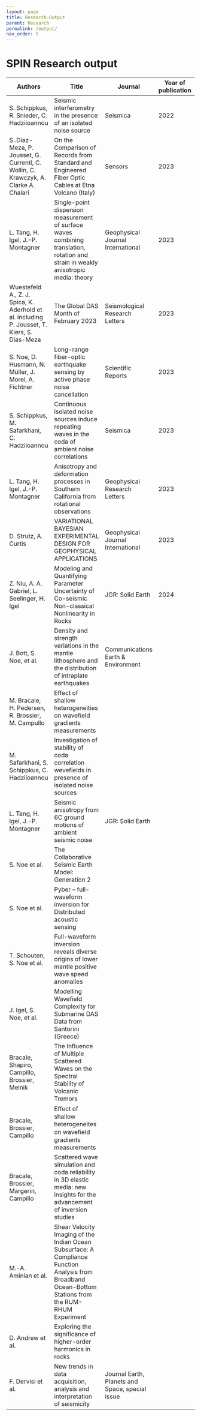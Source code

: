 ```yaml
---
layout: page
title: Research-Output 
parent: Research
permalink: /output/
nav_order: 5
---
```


# SPIN Research output
|**Authors**                                                                                |**Title**                                                                                                                                               |**Journal**                                        |**Year of publication**|**link**                                                                                                                                                                                                                                        |**Status**                     |
|-------------------------------------------------------------------------------------------|-------------------------------------------------------------------------------------------------------------------------------------------------------|-----------------------------------------------|-------------------|--------------------------------------------------------------------------------------------------------------------------------------------------------------------------------------------------------------------------------------------|---------------------------|
|S. Schippkus, R. Snieder, C. Hadziioannou                                                  |Seismic interferometry in the presence of an isolated noise source                                                                                     |Seismica                                       |2022               |[https://seismica.library.mcgill.ca/article/view/195/286](https://seismica.library.mcgill.ca/article/view/195/286)                                                                                                                          |published                  |
|S..Diaz-Meza, P. Jousset, G. Currenti, C. Wollin, C. Krawczyk, A. Clarke A. Chalari        |On the Comparison of Records from Standard and Engineered Fiber Optic Cables at Etna Volcano (Italy)                                                   |Sensors                                        |2023               |https://www.mdpi.com/1424-8220/23/7/3735                                                                                                                                                                                                    |published                  |
|L. Tang, H. Igel, J.-P. Montagner                                                          |Single-point dispersion measurement of surface waves combining translation, rotation and strain in weakly anisotropic media: theory                    |Geophysical Journal International              |2023               |[https://doi.org/10.1093/gji/ggad199](https://doi.org/10.1093/gji/ggad199)                                                                                                                                                                  |published                  |
|Wuestefeld A., Z. J. Spica, K. Aderhold et al. including P. Jousset, T. Kiers, S. Dias-Meza|The Global DAS Month of February 2023                                                                                                                  |Seismological Research Letters                 |2023               |[https://pubs.geoscienceworld.org/ssa/srl/article/doi/10.1785/0220230180/629787/The-Global-DAS-Month-of-February-2023](https://pubs.geoscienceworld.org/ssa/srl/article/doi/10.1785/0220230180/629787/The-Global-DAS-Month-of-February-2023)|published                  |
|S. Noe, D. Husmann, N. Müller, J. Morel, A. Fichtner                                       |Long-range fiber-optic earthquake sensing by active phase noise cancellation                                                                           |Scientific Reports                             |2023               |https://www.nature.com/articles/s41598-023-41161-x                                                                                                                                                                                          |published                  |
|S. Schippkus, M. Safarkhani, C. Hadziioannou                                               |Continuous isolated noise sources induce repeating waves in the coda of ambient noise correlations                                                     |Seismica                                       |2023               |https://seismica.library.mcgill.ca/article/view/499/1174                                                                                                                                                                                    |published                  |
|L. Tang, H. Igel, J.-P. Montagner                                                          |Anisotropy and deformation processes in Southern California from rotational observations                                                               |Geophysical Research Letters                   |2023               |https://agupubs.onlinelibrary.wiley.com/doi/epdf/10.1029/2023GL105970                                                                                                                                                                       |published                  |
|D. Strutz, A. Curtis                                                                       |VARIATIONAL BAYESIAN EXPERIMENTAL DESIGN FOR GEOPHYSICAL APPLICATIONS                                                                                  |Geophysical Journal International              |2023               |https://doi.org/10.1093/gji/ggad492                                                                                                                                                                                                         |published                  |
|Z. Niu, A. A.  Gabriel, L. Seelinger, H.  Igel                                             |Modeling and Quantifying Parameter Uncertainty of Co-seismic Non-classical Nonlinearity in Rocks                                                       |JGR: Solid Earth                               |2024               |https://agupubs.onlinelibrary.wiley.com/doi/epdf/10.1029/2023JB027149                                                                                                                                                                       |published                  |
|J. Bott, S. Noe, et al.                                                                    |Density and strength variations in the mantle lithosphere and the distribution of intraplate earthquakes                                               |Communications Earth & Environment             |                   |                                                                                                                                                                                                                                            |submitted                  |
|M. Bracale, H. Pedersen, R. Brossier, M. Campullo                                          |Effect of shallow heterogeneities on wavefield gradients measurements                                                                                  |                                               |                   |                                                                                                                                                                                                                                            |in preparation             |
|M. Safarkhani, S. Schippkus, C. Hadziioannou                                               |Investigation of stability of coda correlation wevefields in presence of isolated noise sources                                                        |                                               |                   |                                                                                                                                                                                                                                            |in preparation             |
|L. Tang, H. Igel, J.-P. Montagner                                                          |Seismic anisotropy from 6C ground motions of ambient seismic noise                                                                                     |JGR: Solid Earth                               |                   |                                                                                                                                                                                                                                            |nearly ready for submission|
|S. Noe et al.                                                                              |The Collaborative Seismic Earth Model: Generation 2                                                                                                    |                                               |                   |                                                                                                                                                                                                                                            |in preparation             |
|S. Noe et al.                                                                              |Pyber – full-waveform inversion for Distributed acoustic sensing                                                                                       |                                               |                   |                                                                                                                                                                                                                                            |in preparation             |
|T. Schouten, S. Noe et al.                                                                 |Full-waveform inversion reveals diverse origins of lower mantle positive wave speed anomalies                                                          |                                               |                   |                                                                                                                                                                                                                                            |in preparation             |
|J. Igel, S. Noe, et al.                                                                    |Modelling Wavefield Complexity for Submarine DAS Data from Santorini (Greece)                                                                          |                                               |                   |                                                                                                                                                                                                                                            |in preparation             |
|Bracale, Shapiro, Campillo, Brossier, Melnik                                               |The Influence of Multiple Scattered Waves on the Spectral Stability of Volcanic Tremors                                                                |                                               |                   |                                                                                                                                                                                                                                            |in preparation             |
|Bracale, Brossier, Campillo                                                                |Eﬀect of shallow heterogeneites on waveﬁeld gradients measurements                                                                                     |                                               |                   |                                                                                                                                                                                                                                            |in preparation             |
|Bracale, Brossier, Margerin, Campillo                                                      |Scattered wave simulation and coda reliability in 3D elastic media: new insights for the advancement of inversion studies                              |                                               |                   |                                                                                                                                                                                                                                            |in preparation             |
|M.-A. Aminian et al.                                                                       |Shear Velocity Imaging of the Indian Ocean Subsurface: A Compliance Function Analysis from Broadband Ocean-Bottom Stations from the RUM-RHUM Experiment|                                               |                   |                                                                                                                                                                                                                                            |in preparation             |
|D. Andrew et al.                                                                           |Exploring the significance of higher-order harmonics in rocks                                                                                          |                                               |                   |                                                                                                                                                                                                                                            |in preparation             |
|F. Dervisi et al.                                                                          |New trends in data acquisition, analysis and interpretation of seismicity                                                                              |Journal Earth, Planets and Space, special issue|                   |                                                                                                                                                                                                                                            |in preparation             |
